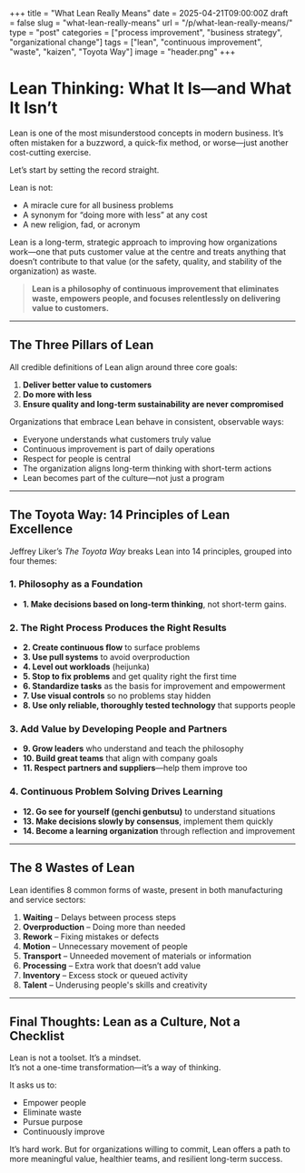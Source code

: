 +++
title = "What Lean Really Means"
date = 2025-04-21T09:00:00Z
draft = false
slug = "what-lean-really-means"
url = "/p/what-lean-really-means/"
type = "post"
categories = ["process improvement", "business strategy", "organizational change"]
tags = ["lean", "continuous improvement", "waste", "kaizen", "Toyota Way"]
image = "header.png"
+++

# Lean Thinking: What It Is—and What It Isn’t

Lean is one of the most misunderstood concepts in modern business. It’s often mistaken for a buzzword, a quick-fix method, or worse—just another cost-cutting exercise.

Let’s start by setting the record straight.

Lean is not:
- A miracle cure for all business problems  
- A synonym for “doing more with less” at any cost  
- A new religion, fad, or acronym  

Lean is a long-term, strategic approach to improving how organizations work—one that puts customer value at the centre and treats anything that doesn’t contribute to that value (or the safety, quality, and stability of the organization) as waste.

> **Lean is a philosophy of continuous improvement that eliminates waste, empowers people, and focuses relentlessly on delivering value to customers.**

---

## The Three Pillars of Lean

All credible definitions of Lean align around three core goals:

1. **Deliver better value to customers**  
2. **Do more with less**  
3. **Ensure quality and long-term sustainability are never compromised**

Organizations that embrace Lean behave in consistent, observable ways:

- Everyone understands what customers truly value  
- Continuous improvement is part of daily operations  
- Respect for people is central  
- The organization aligns long-term thinking with short-term actions  
- Lean becomes part of the culture—not just a program  

---

## The Toyota Way: 14 Principles of Lean Excellence

Jeffrey Liker’s *The Toyota Way* breaks Lean into 14 principles, grouped into four themes:

### 1. Philosophy as a Foundation
- **1. Make decisions based on long-term thinking**, not short-term gains.

### 2. The Right Process Produces the Right Results
- **2. Create continuous flow** to surface problems  
- **3. Use pull systems** to avoid overproduction  
- **4. Level out workloads** (heijunka)  
- **5. Stop to fix problems** and get quality right the first time  
- **6. Standardize tasks** as the basis for improvement and empowerment  
- **7. Use visual controls** so no problems stay hidden  
- **8. Use only reliable, thoroughly tested technology** that supports people

### 3. Add Value by Developing People and Partners
- **9. Grow leaders** who understand and teach the philosophy  
- **10. Build great teams** that align with company goals  
- **11. Respect partners and suppliers**—help them improve too  

### 4. Continuous Problem Solving Drives Learning
- **12. Go see for yourself (genchi genbutsu)** to understand situations  
- **13. Make decisions slowly by consensus**, implement them quickly  
- **14. Become a learning organization** through reflection and improvement  

---

## The 8 Wastes of Lean

Lean identifies 8 common forms of waste, present in both manufacturing and service sectors:

1. **Waiting** – Delays between process steps  
2. **Overproduction** – Doing more than needed  
3. **Rework** – Fixing mistakes or defects  
4. **Motion** – Unnecessary movement of people  
5. **Transport** – Unneeded movement of materials or information  
6. **Processing** – Extra work that doesn’t add value  
7. **Inventory** – Excess stock or queued activity  
8. **Talent** – Underusing people's skills and creativity  

---

## Final Thoughts: Lean as a Culture, Not a Checklist

Lean is not a toolset. It’s a mindset.  
It’s not a one-time transformation—it’s a way of thinking.

It asks us to:
- Empower people  
- Eliminate waste  
- Pursue purpose  
- Continuously improve  

It’s hard work. But for organizations willing to commit, Lean offers a path to more meaningful value, healthier teams, and resilient long-term success.